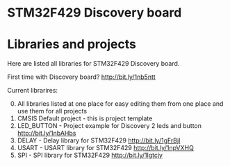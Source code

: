 # STM32F429 Discovery board
# Libraries and projects

Here are listed all libraries for STM32F429 Discovery board.

First time with Discovery board?
http://bit.ly/1nb5ntt

Current librarires:

00. All libraries listed at one place for easy editing them from one place and use them for all projects
01. CMSIS Default project - this is project template
02. LED_BUTTON - Project example for Discovery 2 leds and button
http://bit.ly/1nbAHbs
03. DELAY - Delay library for STM32F429
http://bit.ly/1gFrBjl
04. USART - USART library for STM32F429
http://bit.ly/1npVXHQ
05. SPI - SPI library for STM32F429
http://bit.ly/1lgtcjy
